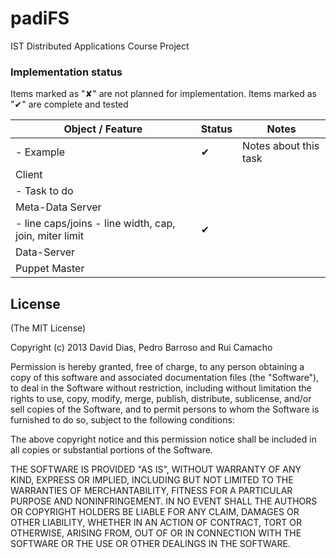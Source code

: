 padiFS
======

IST Distributed Applications Course Project


### Implementation status

Items marked as "✘" are not planned for implementation. 
Items marked as "✔" are complete and tested

<table>
  <thead>
    <tr><th>Object / Feature</th><th>Status</th><th>Notes</th></tr>
  </thead>
  <tbody>
    <tr> <td>- Example</td> <td>✔</td> <td>Notes about this task</td> </tr>
    <tr> <td>Client</td> <td> </td><td> </td></tr>
    <tr> <td>- Task to do</td><td> </td><td> </td></tr>
    <tr> <td>Meta-Data Server</td><td> </td><td> </td></tr>
    <tr> <td>- line caps/joins - line width, cap, join, miter limit</td><td>✔</td><td> </td></tr>
    <tr> <td>Data-Server</td><td> </td><td> </td></tr>
    <tr> <td>Puppet Master</td><td> </td><td> </td></tr>
    
  </tbody>
</table>

## License

(The MIT License)

Copyright (c) 2013 David Dias, Pedro Barroso and Rui Camacho

Permission is hereby granted, free of charge, to any person obtaining a copy of this software and associated documentation files (the "Software"), to deal in the Software without restriction, including without limitation the rights to use, copy, modify, merge, publish, distribute, sublicense, and/or sell copies of the Software, and to permit persons to whom the Software is furnished to do so, subject to the following conditions:

The above copyright notice and this permission notice shall be included in all copies or substantial portions of the Software.

THE SOFTWARE IS PROVIDED "AS IS", WITHOUT WARRANTY OF ANY KIND, EXPRESS OR IMPLIED, INCLUDING BUT NOT LIMITED TO THE WARRANTIES OF MERCHANTABILITY, FITNESS FOR A PARTICULAR PURPOSE AND NONINFRINGEMENT. IN NO EVENT SHALL THE AUTHORS OR COPYRIGHT HOLDERS BE LIABLE FOR ANY CLAIM, DAMAGES OR OTHER LIABILITY, WHETHER IN AN ACTION OF CONTRACT, TORT OR OTHERWISE, ARISING FROM, OUT OF OR IN CONNECTION WITH THE SOFTWARE OR THE USE OR OTHER DEALINGS IN THE SOFTWARE.


